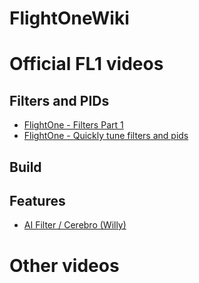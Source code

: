 # FlightOneWiki


# Official FL1 videos

## Filters and PIDs
- [FlightOne - Filters Part 1](https://www.youtube.com/watch?v=cuwD1KiZQLw)
- [FlightOne - Quickly tune filters and pids](https://www.youtube.com/watch?v=HcopWSx8hYk)

## Build

## Features
- [AI Filter / Cerebro (Willy)](https://www.youtube.com/watch?v=tghqr7yJ78I)

# Other videos

